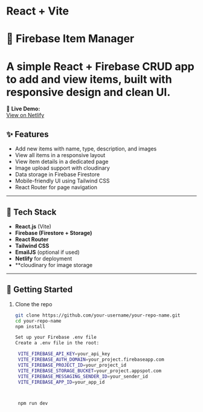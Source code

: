 # React + Vite
# 🛒 Firebase Item Manager

# A simple React + Firebase CRUD app to add and view items, built with responsive design and clean UI.

🔗 **Live Demo:**  
[View on Netlify](https://enchanting-salamander-a970c8.netlify.app/view-item)


## ✨ Features

- Add new items with name, type, description, and images
- View all items in a responsive layout
- View item details in a dedicated page
- Image upload support with cloudinary
- Data storage in Firebase Firestore
- Mobile-friendly UI using Tailwind CSS
- React Router for page navigation

---


## 🔧 Tech Stack

- **React.js** (Vite)
- **Firebase (Firestore + Storage)**
- **React Router**
- **Tailwind CSS**
- **EmailJS** (optional if used)
- **Netlify** for deployment
- **cloudinary for image storage

---





## 🚀 Getting Started

1. Clone the repo  
   ```bash
   git clone https://github.com/your-username/your-repo-name.git
   cd your-repo-name
   npm install

   Set up your Firebase .env file
   Create a .env file in the root:

    VITE_FIREBASE_API_KEY=your_api_key
    VITE_FIREBASE_AUTH_DOMAIN=your_project.firebaseapp.com
    VITE_FIREBASE_PROJECT_ID=your_project_id
    VITE_FIREBASE_STORAGE_BUCKET=your_project.appspot.com
    VITE_FIREBASE_MESSAGING_SENDER_ID=your_sender_id
    VITE_FIREBASE_APP_ID=your_app_id



    npm run dev
